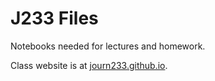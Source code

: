 # J233 Files

Notebooks needed for lectures and homework.

Class website is at [journ233.github.io](https://journ233.github.io).